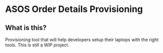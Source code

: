 # ASOS Order Details Provisioning

## What is this?
Provisioning tool that will help developers setup their laptops with the right tools. 
This is still a WIP project.
